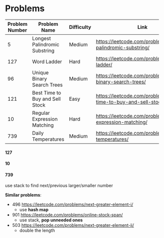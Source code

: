 # Problems

| Problem Number | Problem Name                    | Difficulty | Link                                                         | Notes      |
| -------------- | ------------------------------- | ---------- | ------------------------------------------------------------ | ---------- |
| 5              | Longest Palindromic Substring   | Medium     | https://leetcode.com/problems/longest-palindromic-substring/ |            |
| 127            | Word Ladder                     | Hard       | https://leetcode.com/problems/word-ladder/                   | Time Limit |
| 96             | Unique Binary Search Trees      | Medium     | https://leetcode.com/problems/unique-binary-search-trees/    |            |
| 121            | Best Time to Buy and Sell Stock | Easy       | https://leetcode.com/problems/best-time-to-buy-and-sell-stock/ |            |
| 10             | Regular Expression Matching     | Hard       | https://leetcode.com/problems/regular-expression-matching/   |            |
| 739            | Daily Temperatures              | Medium     | https://leetcode.com/problems/daily-temperatures/            | Time Limit |



#### 127







#### 10







#### 739

use stack to find next/previous larger/smaller number

**Similar problems**: 

+ 496 https://leetcode.com/problems/next-greater-element-i/
  + use **hash map**
+ 901 https://leetcode.com/problems/online-stock-span/
  + use stack, **pop unneeded ones**
+ 503 https://leetcode.com/problems/next-greater-element-ii/
  +  double the length



